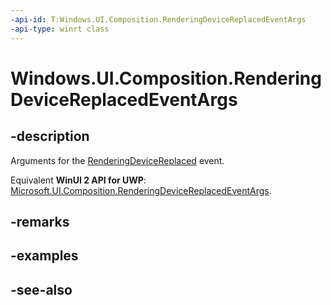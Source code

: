 ```yaml
---
-api-id: T:Windows.UI.Composition.RenderingDeviceReplacedEventArgs
-api-type: winrt class
---
```


<!-- Class syntax.
public class RenderingDeviceReplacedEventArgs : Windows.UI.Composition.CompositionObject, Windows.UI.Composition.IRenderingDeviceReplacedEventArgs
-->

# Windows.UI.Composition.RenderingDeviceReplacedEventArgs

## -description
Arguments for the [RenderingDeviceReplaced](compositiongraphicsdevice_renderingdevicereplaced.md) event.

Equivalent **WinUI 2 API for UWP**: [Microsoft.UI.Composition.RenderingDeviceReplacedEventArgs](/windows/winui/api/microsoft.ui.composition.renderingdevicereplacedeventargs).

## -remarks

## -examples

## -see-also
